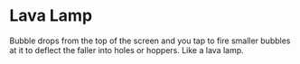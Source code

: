 # Lava Lamp

Bubble drops from the top of the screen and you tap to fire smaller bubbles at it to deflect the faller into holes or hoppers. Like a lava lamp.
